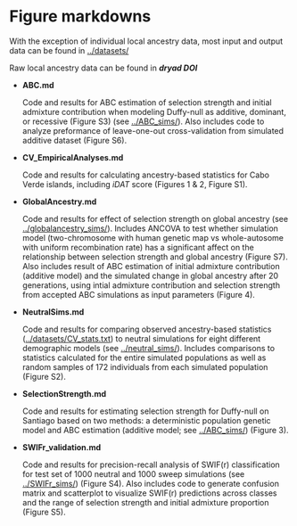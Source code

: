 # Figure markdowns

With the exception of individual local ancestry data, most input and output data can be found in [../datasets/](../datasets/) 

Raw local ancestry data can be found in _**dryad DOI**_

* **ABC.md**

  Code and results for ABC estimation of selection strength and initial admixture contribution when modeling Duffy-null as additive, dominant, or recessive (Figure S3) (see [../ABC_sims/](../ABC_sims/)). Also includes code to analyze preformance of leave-one-out cross-validation from simulated additive dataset (Figure S6).

* **CV_EmpiricalAnalyses.md**
  
  Code and results for calculating ancestry-based statistics for Cabo Verde islands, including _iDAT_ score (Figures 1 & 2, Figure S1).
  
* **GlobalAncestry.md**
  
  Code and results for effect of selection strength on global ancestry (see [../globalancestry_sims/](../globalancestry_sims/)). Includes ANCOVA to test whether simulation model (two-chromosome with human genetic map vs whole-autosome with uniform recombination rate) has a significant affect on the relationship between selection strength and global ancestry (Figure S7). Also includes result of ABC estimation of initial admixture contribution (additive model) and the simulated change in global ancestry after 20 generations, using intial admixture contribution and selection strength from accepted ABC simulations as input parameters (Figure 4).

* **NeutralSims.md**
  
  Code and results for comparing observed ancestry-based statistics ([../datasets/CV_stats.txt](../datasets/CV_stats.txt)) to neutral simulations for eight different demographic models (see [../neutral_sims/](../neutral_sims/)). Includes comparisons to statistics calculated for the entire simulated populations as well as random samples of 172 individuals from each simulated population (Figure S2).

* **SelectionStrength.md**
  
  Code and results for estimating selection strength for Duffy-null on Santiago based on two methods: a deterministic population genetic model and ABC estimation (additive model; see [../ABC_sims/](../ABC_sims/)) (Figure 3).

* **SWIFr_validation.md**
  
  Code and results for precision-recall analysis of SWIF(r) classification for test set of 1000 neutral and 1000 sweep simulations (see [../SWIFr_sims/](../SWIFr_sims/)) (Figure S4). Also includes code to generate confusion matrix and scatterplot to visualize SWIF(r) predictions across classes and the range of selection strength and initial admixture proportion (Figure S5).
